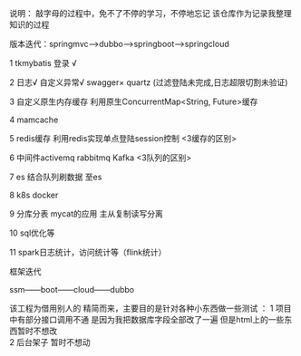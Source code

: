 说明：
    敲字母的过程中，免不了不停的学习，不停地忘记 该仓库作为记录我整理知识的过程

版本迭代：springmvc——>dubbo——>springboot——>springcloud


1  tkmybatis 登录 √

2  日志√ 自定义异常√ swagger× quartz (过滤登陆未完成,日志超限切割未验证)

3  自定义原生内存缓存 利用原生ConcurrentMap<String, Future<User>>缓存
  
4  mamcache

5  redis缓存  利用redis实现单点登陆session控制                            <3缓存的区别>

6  中间件activemq  rabbitmq  Kafka                                        <3队列的区别>

7  es 结合队列刷数据 至es

8  k8s docker

9  分库分表 mycat的应用  主从复制读写分离

10 sql优化等

11 spark日志统计，访问统计等（flink统计）

框架迭代

ssm——boot——cloud——dubbo





该工程为借用别人的 精简而来，主要目的是针对各种小东西做一些测试 ：
1 项目中有部分接口调用不通  是因为我把数据库字段全部改了一遍 但是html上的一些东西暂时不想改  
2 后台架子 暂时不想动
